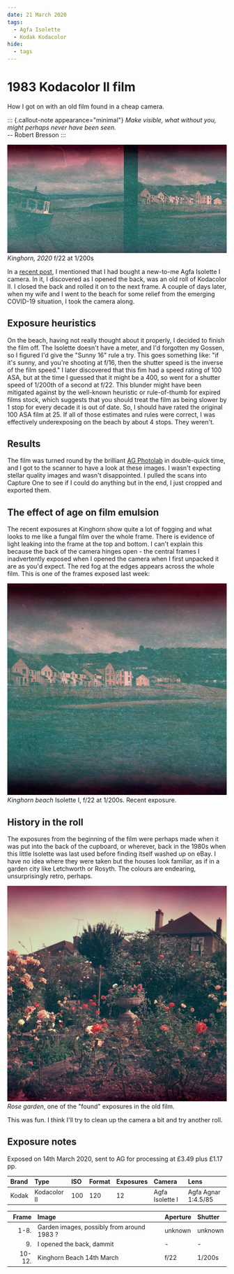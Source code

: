 ```yaml
---
date: 21 March 2020
tags:
  - Agfa Isolette
  - Kodak Kodacolor
hide:
  - tags
---
```

# 1983 Kodacolor II film

How I got on with an old film found in a cheap camera.

::: {.callout-note appearance="minimal"}
*Make visible, what without you, might perhaps never have been seen.*  
-- Robert Bresson
:::

![](/img/20-3-20-KodacolorII-1a.jpg)  
*Kinghorn, 2020* f/22 at 1/200s 

In a [recent post](/Stories/2020/2020-03-14-kinghorn-beach/), I mentioned that I had bought a new-to-me Agfa Isolette I camera. In it, I discovered as I opened the back, was an old roll of Kodacolor II. I closed the back and rolled it on to the next frame. A couple of days later, when my wife and I went to the beach for some relief from the emerging COVID-19 situation, I took the camera along.

## Exposure heuristics
On the beach, having not really thought about it properly, I decided to finish the film off. The Isolette doesn't have a meter, and I'd forgotten my Gossen, so I figured I'd give the "Sunny 16" rule a try. This goes something like: "if it's sunny, and you're shooting at f/16, then the shutter speed is the inverse of the film speed." I later discovered that this fim had a speed rating of 100 ASA, but at the time I guessed that it might be a 400, so went for a shutter speed of 1/200th of a second at f/22. This blunder might have been mitigated against by the well-known heuristic or rule-of-thumb for expired films stock, which suggests that you should treat the film as being slower by 1 stop for every decade it is out of date. So, I should have rated the original 100 ASA film at 25. If all of those estimates and rules were correct, I was effectively underexposing on the beach by about 4 stops. They weren't.

## Results 
The film was turned round by the brilliant [AG Photolab](https://www.ag-photolab.co.uk/) in double-quick time, and I got to the scanner to have a look at these images. I wasn't expecting stellar quality images and wasn't disappointed. I pulled the scans into Capture One to see if I could do anything but in the end, I just cropped and exported them. 

## The effect of age on film emulsion
The recent exposures at Kinghorn show quite a lot of fogging and what looks to me like a fungal film over the whole frame. There is evidence of light leaking into the frame at the top and bottom. I can't explain this because the back of the camera hinges open - the central frames I inadvertently exposed when I opened the camera when I first unpacked it are as you'd expect. The red fog at the edges appears across the whole film. This is one of the frames exposed last week:

![](/img/20-3-20-KodacolorII-10.jpg)
*Kinghorn beach*  Isolette I, f/22 at 1/200s. Recent exposure.

## History in the roll
The exposures from the beginning of the film were perhaps made when it was put into the back of the cupboard, or wherever, back in the 1980s when this little Isolette was last used before finding itself washed up on eBay. I have no idea where they were taken but the houses look familiar, as if in a garden city like Letchworth or Rosyth. The colours are endearing, unsurprisingly retro, perhaps.

![](/img/20-3-20-KodacolorII-1.jpg)
*Rose garden*, one of the "found" exposures in the old film.

This was fun. I think I'll try to clean up the camera a bit and try another roll.

## Exposure notes

Exposed on 14th March 2020, sent to AG for processing at £3.49 plus £1.17 pp.

Brand|Type|ISO|Format|Exposures|Camera|Lens
:----|:---|:--|:-----|:--------|:-----|:----
Kodak|Kodacolor II|100|120|12|Agfa Isolette I|Agfa Agnar 1:4.5/85

Frame|Image|Aperture|Shutter
--:|:----|:----|:----
1-8.|Garden images, possibly from around 1983 ?|unknown|unknown
9.|I opened the back, dammit|-|-
10-12.|Kinghorn Beach 14th March|f/22|1/200s 